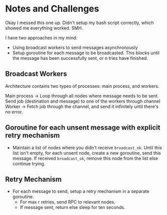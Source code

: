 # Notes and Challenges

Okay I messed this one up. Didn't setup my bash script correctly, which showed me everything worked. SMH.

I have two approaches in my mind:
- Using broadcast workers to send messages asynchronously
- Setup goroutine for each message to be broadcasted. This blocks until the message has been successfully sent, or n tries have finished.

## Broadcast Workers

Architecture contains two types of processes: main process, and workers.

Main process -> Loop through all nodes where message needs to be sent. Send job (destination and message) to one of the workers through channel
Worker -> Fetch job through the channel, and send it infinitely until there's no error.

## Goroutine for each unsent message with explicit retry mechanism

- Maintain a list of nodes where you didn't receive `broadcast_ok`. Until this list isn't empty, for each unsent node, create a new goroutine, send this message. If received `broadcast_ok`, remove this node from the list else continue trying.

## Retry Mechanism

- For each message to send, setup a retry mechanism in a separate goroutine.
  - For max r retries, send RPC to relevant nodes. 
  - If message sent, return else sleep for ten seconds.
